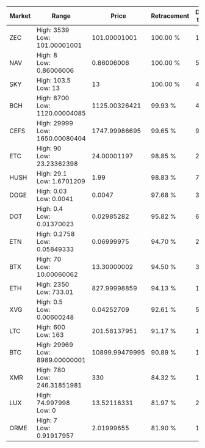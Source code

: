 | Market | Range | Price| Retracement | Doubles to 50% |
| --- | --- | --- | --- | --- |
| ZEC | High: 3539<br />Low: 101.00001001 | 101.00001001 | 100.00 % | 18.02 |
| NAV | High: 8<br />Low: 0.86006006 | 0.86006006 | 100.00 % | 5.15 |
| SKY | High: 103.5<br />Low: 13 | 13 | 100.00 % | 4.48 |
| BCH | High: 8700<br />Low: 1120.00004085 | 1125.00326421 | 99.93 % | 4.36 |
| CEFS | High: 29999<br />Low: 1650.00080404 | 1747.99986695 | 99.65 % | 9.05 |
| ETC | High: 90<br />Low: 23.23362398 | 24.00001197 | 98.85 % | 2.36 |
| HUSH | High: 29.1<br />Low: 1.6701209 | 1.99 | 98.83 % | 7.73 |
| DOGE | High: 0.03<br />Low: 0.0041 | 0.0047 | 97.68 % | 3.63 |
| DOT | High: 0.4<br />Low: 0.01370023 | 0.02985282 | 95.82 % | 6.93 |
| ETN | High: 0.2758<br />Low: 0.05849333 | 0.06999975 | 94.70 % | 2.39 |
| BTX | High: 70<br />Low: 10.00060062 | 13.30000002 | 94.50 % | 3.01 |
| ETH | High: 2350<br />Low: 733.01 | 827.99998859 | 94.13 % | 1.86 |
| XVG | High: 0.5<br />Low: 0.00600248 | 0.04252709 | 92.61 % | 5.95 |
| LTC | High: 600<br />Low: 163 | 201.58137951 | 91.17 % | 1.89 |
| BTC | High: 29969<br />Low: 8989.00000001 | 10899.99479995 | 90.89 % | 1.79 |
| XMR | High: 780<br />Low: 246.31851981 | 330 | 84.32 % | 1.56 |
| LUX | High: 74.997998<br />Low: 0 | 13.52116331 | 81.97 % | 2.77 |
| ORME | High: 7<br />Low: 0.91917957 | 2.01999655 | 81.90 % | 1.96 |
